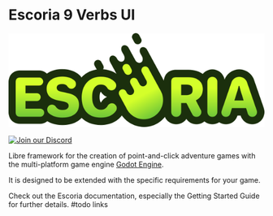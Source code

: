 # Escoria 9 Verbs UI

![Escoria Logo](https://raw.githubusercontent.com/godot-escoria/escoria-demo-game/main/addons/escoria-core/design/escoria-logo-small.png)

[![Join our Discord](https://img.shields.io/discord/884336424780984330.svg?label=Join%20our%20Discord&logo=Discord&colorB=7289da&style=for-the-badge)](https://discord.com/invite/jMxJjuBY5Z)

Libre framework for the creation of point-and-click adventure games with the multi-platform game engine [Godot Engine](https://godotengine.org).

It is designed to be extended with the specific requirements for your game.

Check out the Escoria documentation, especially the Getting Started Guide for further details. #todo links